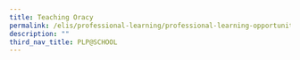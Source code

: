 ```yaml
---
title: Teaching Oracy
permalink: /elis/professional-learning/professional-learning-opportunities/teaching-oracy/
description: ""
third_nav_title: PLP@SCHOOL
---
```

